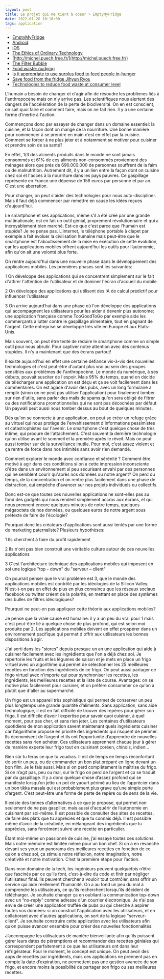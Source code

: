 ```yaml
---
layout: post
title: Le projet qui me tient à coeur > EmptyMyFridge
date: 2022-01-28 10:18:00
tags: application
---
```


- [EmptyMyFridge](https://www.emptymyfridge.com)
- [Android](https://play.google.com/store/apps/details?id=com.emptymyfridge)
- [iOS](https://apps.apple.com/app/id1550812530)
- [The Ethics of Ordinary Technology](http://michel.puech.free.fr/pages/0eot.html)
- [http://michel.puech.free.fr/](http://michel.puech.free.fr/)
- [The Filter Bubble](https://www.amazon.fr/dp/B004Y4WMH2/ref=dp-kindle-redirect?_encoding=UTF8&btkr=1)
- [Food waste: nudging](https://www.researchgate.net/publication/331207943_Consumer_Choice_and_Food_Waste_Can_Nudging_Help)
- [Is it appropriate to use surplus food to feed people in-hunger](https://foodresearch.org.uk/publications/is-it-appropriate-to-use-surplus-food-to-feed-people-in-hunger/)
- [Save food from the fridge Jihyun Ryou](https://www.youtube.com/watch?v=-NByNOOaCzI)
- [Technologies to reduce food waste at consumer level](https://unepdtu.org/wp-content/uploads/2021/11/reducing-consumer-food-waste-using-green-and-digital-technologies.pdf)

L'humain a besoin de changer et d'agir afin de résoudre les problèmes liés à l'anthropocène mais on n'y arrive pas. Les scientifiques nous alertent des dangers de l'accélération de la perte de biodiversité. On en est conscient, on sait quoi faire et comment faire, mais on ne fait rien. Il y a une certaine forme d'inertie à l'action.

Commençons donc par essayer de changer dans un domaine essentiel: la cuisine, et la façon dont on mange de la nourriture. Une bonne manière pour commencer à se prendre en main c’est en effet par la cuisine. Comment se forcer à ne plus jeter et à notamment se motiver pour cuisiner et prendre soin de sa santé?

En effet, 1/3 des aliments produits dans le monde ne sont jamais consommés et 61% de ces aliments non-consommés proviennent des ménages alors que près de 690.000.000 de personnes souffrent de la faim ou de malnutrition. Autrement dit, il y a un lien entre la façon dont on cuisine chez soi et l'accès à la nourriture dans les pays pauvres. Ce gaspillage représente en France une dépense de 159 euros par personne et par an. C'est une aberration.

Pour changer, on peut s'aider des technologies pour nous auto-discipliner. Mais il faut déjà commencer par remettre en cause les idées reçues d'aujourd'hui.

Le smartphone et ses applications, même s'il a été créé par une grande multinationale, est en fait un outil génial, proprement révolutionnaire et qui a incroyablement bien marché. Est-ce que c'est parce que l'humain est stupide? Je ne pense pas. L'internet, le téléphone portable à clapet par exemple a fait évoluer la civilisation humaine mais peut-être que le smartphone est l'aboutissement de la mise en exécution de cette évolution, car les applications mobiles offrent aujourd’hui les outils pour l’autonomie, afin qu'on ait une volonté plus forte.

On rentre aujourd'hui dans une nouvelle phase dans le développement des applications mobiles. Les premières phases sont les suivantes:

1 On développe des applications qui se concentrent simplement sur le fait d'attirer l'attention de l'utilisateur et de dominer l'écran d'accueil du mobile

2 On développe des applications qui utilisent des IA de calcul prédictif pour influencer l'utilisateur

3 On arrive aujourd’hui dans une phase où l'on développe des applications qui accompagnent les utilisateurs pour les aider à devenir plus autonome: une application française comme TooGoodToGo par exemple aide les commerçants à lutter contre le gaspillage alimentaire, tout en gagnant de l'argent. Cette entreprise se développe très vite en Europe et aux Etats-Unis.

Mais souvent, on peut être tenté de réduire le smartphone comme un simple outil pour nous abrutir. Pour captiver notre attention avec des contenus stupides. Il n'y a maintenant que des écrans partout!

Il existe aujourd'hui en effet une certaine défiance vis-à-vis des nouvelles technologies et c'est peut-être d'autant plus vrai au sein des groupes sensibles aux problèmes de l'anthropocène. Le monde du numérique, à ses débuts, pouvait susciter de l'espoir. Mais 95% du temps, quand on décide de télécharger une application on est déçu et ça se voit facilement dans les commentaires. On est agacé d'avoir des pubs, avec un long formulaire à remplir (sinon on ne peut pas utiliser l'application) pour finalement tomber sur rien d'utile, sans parler des mails de spams qu'on sera obligé de filtrer ou des notifications promotionnelles qui ne sont pas décochées par défaut. Un paywall peut aussi nous tomber dessus au bout de quelques minutes.

Dès qu'on se connecte à une application, on peut se créer un refuge grâce au virtuel qui nous protège de l'envahissement d'informations pessimistes et catastrophistes sur l'avenir. Le smartphone c'est quelque chose de très intime, qui procure de l'attachement. C'est souvent la dernière technologie qu'on utilise avant le sommeil et la première après le réveil. Mais on peut aussi tomber sur de la surveillance inutile. Pour moi, c'est assez violent et ça rentre de force dans nos intimités sans avoir rien demandé.

Comment explorer le monde avec confiance et sérénité ? Comment être motivé à agir dans ces conditions si on a cette impression inconsciente d'être dans un environnement si peu sécurisant envahi par des personnes qui ne semblent courir qu'après nos données ou notre argent? On perd du temps, de la concentration et on rentre plus facilement dans une phase de distraction, qui empêche d'avancer sur nos projets individuels ou collectifs.

Donc est-ce que toutes ces nouvelles applications ne sont-elles pas au fond des gadgets qui nous rendent simplement accros aux écrans, et qui nous prennent encore quelques minutes de notre temps, quelques mégaoctets de nos données, ou quelques euros de notre argent sous prétexte de faire de l'écologie?

Pourquoi donc les créateurs d'applications sont aussi tentés par une forme de marketing paternaliste? Plusieurs hypothèses:

1 Ils cherchent à faire du profit rapidement

2 Ils n'ont pas bien construit une véritable culture autour de ces nouvelles applications

3 C'est l'architecture technique des applications mobiles qui imposent en soi une logique "top - down" du "serveur – client"

On pourrait penser que le vrai problème est 3, que le monde des applications mobiles est contrôlé par les idéologies de la Silicon Valley. N'est-t-on pas en effet de plus en plus convaincu que les réseaux sociaux facebook ou twitter créent de la polarité, en mettant en place des systèmes des bulles de filtres idéologiques?

Pourquoi ne peut-on pas appliquer cette théorie aux applications mobiles?

Je pense que la vraie cause est humaine: il y a un peu du vrai pour 1 mais c'est peut-être lié à quelque chose de plus profond, qui est selon moi produite par 2. Les applications mobiles doivent en effet prospérer dans un environnement pacifique qui permet d'offrir aux utilisateurs les bonnes dispositions à agir. 

J'ai sorti dans les "stores" depuis presque un an une application qui aide à cuisiner facilement avec les ingrédients que l'on a déjà chez soi. Je répertorie les fruits et les légumes de saison et je mets en place un frigo virtuel avec un algorithme qui permet de sélectionner les 25 meilleures recettes en fonction des ingrédients de ce frigo. On peut aussi partager ce frigo virtuel avec n'importe qui pour synchroniser les recettes, les ingrédients, les meilleures recettes et la liste de course. Avantages: on se motive plus facilement pour cuisiner, et on préfère consommer ce qu'on a plutôt que d'aller au supermarché.

Un frigo est un appareil très sophistiqué qui permet de conserver un peu plus longtemps une grande quantité d’aliments. Sans application, sans aide technologique, il est en fait difficile de trouver des repères pour gérer son frigo. Il est difficile d’avoir l’expertise pour savoir quoi cuisiner, à quel moment, pour pas cher, et sans rien jeter. Les centaines d’utilisateurs quotidiens de mon application savent maintenant quels ingrédients cuisiner car l’algorithme propose en priorité des ingrédients qui risquent de périmer. Ils économisent de l’argent et ils ont l’opportunité d’apprendre de nouvelles recettes sans rien acheter. Ces utilisateurs apprennent chaque jour à gérer de manière experte leur frigo tout en cuisinant coréen, chinois, indien… 

Bien sûr tu feras ce que tu voudras. Il est de temps en temps réconfortant de sortir un peu, ou de commander un bon plat préparé en ligne devant un bon film. Je le fais aussi. Mais si on perd complètement la maîtrise du frigo. Si on n’agit pas, peu ou mal, sur le frigo on perd de l’argent et ça se traduit par du gaspillage. Il y a donc quelque chose d’assez profond qui se manifeste lorsqu’on jette un pot de yaourt périmé au lieu de l’apprécier dans un bon tikka masala qui est probablement plus grave qu’une simple perte d’argent. C’est peut-être une forme de perte de repère ou de sens de la vie. 

Il existe des tonnes d’alternatives à ce que je propose, qui permet non seulement de ne pas gaspiller, mais aussi d'acquérir de l’autonomie en cuisinant par soi-même. Il est possible de consulter des sites de recettes, de faire des plats que tu apprécies et que tu connais déjà. Il est possible même d’avoir de la créativité, en mélangeant des ingrédients que tu apprécies, sans forcément suivre une recette en particulier.

Étant moi-même un passionné de cuisine, j’ai essayé toutes ces solutions. Mais notre mémoire est limitée même pour un bon chef. Si on a en revanche devant ses yeux un panorama des meilleures recettes en fonction de ce qu’on a chez soi, ça stimule notre réflexion, notre imagination, notre créativité et notre motivation. C’est la première étape pour l’action.

Dans mon domaine de la tech, les ingénieurs peuvent quelquefois n’être que fascinés par ce qu’ils font, c’est-à-dire du code et finir par négliger l'utilisateur final. Ils peuvent chercher à vouloir tout contrôler, sans offrir un service qui aide réellement l’humanité. On a au fond un peu du mal à comprendre les utilisateurs, ce qu’ils recherchent lorsqu’ils décident de télécharger. Je souhaite changer ça en oubliant la communication top-down avec un “no-reply” comme adresse d’un courrier électronique. Je n’ai pas envie de créer une application truffée de pubs ou qui cherche à aspirer toutes vos données: si on construit l'application avec les utilisateurs, et en collaborant avec d'autres applications, on sort de la logique "serveur-client". Je souhaite construire cette application avec les utilisateurs afin qu’on puisse avancer ensemble pour créer des nouvelles fonctionnalités. 

J’accompagne  les utilisateurs de manière bienveillante afin qu'ils puissent gérer leurs dates de péremptions et recommander des recettes géniales qui correspondent parfaitement à ce que les utilisateurs ont dans leur réfrigérateur. Pour le moment, le concept est unique. On peut avoir des apps de recettes par ingrédients, mais ces applications ne prennent pas en compte la date d’expiration, ne permettent pas une gestion avancée de son frigo, et encore moins la possibilité de partager son frigo ou ses meilleures recettes. 

